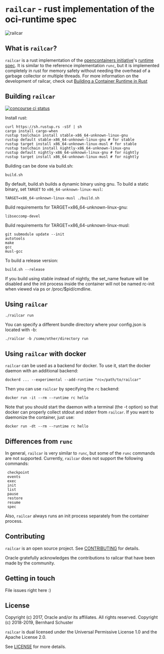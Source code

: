 # `railcar` - rust implementation of the oci-runtime spec #

![railcar](https://github.com/oracle/railcar/raw/master/railcar.png
"railcar")

## What is `railcar`? ##

`railcar` is a rust implementation of the [opencontainers
initiative](https://www.opencontainers.org/)'s [runtime
spec](https://github.com/opencontainers/runtime-spec). It is similar to the
reference implementation `runc`, but it is implemented completely in rust for
memory safety without needing the overhead of a garbage collector or multiple
threads. For more information on the development of railcar, check out
[Building a Container Runtime in
Rust](https://blogs.oracle.com/developers/building-a-container-runtime-in-rust)

## Building `railcar` ##

[![concourse ci status](https://ci.spearow.io/api/v1/teams/main/pipelines/railcar/jobs/master-validate/badge)](https://ci.spearow.io/teams/main/pipelines/railcar)

Install rust:

    curl https://sh.rustup.rs -sSf | sh
    cargo install cargo-when
    rustup toolchain install stable-x86_64-unknown-linux-gnu
    rustup default stable-x86_64-unknown-linux-gnu # for stable
    rustup target install x86_64-unknown-linux-musl # for stable
    rustup toolchain install nightly-x86_64-unknown-linux-gnu
    rustup default nightly-x86_64-unknown-linux-gnu # for nightly
    rustup target install x86_64-unknown-linux-musl # for nightly

Building can be done via build.sh:

    build.sh

By default, build.sh builds a dynamic binary using gnu. To build a static
binary, set `TARGET` to `x86_64-unknown-linux-musl`:

    TARGET=x86_64-unknown-linux-musl ./build.sh

Build requirements for TARGET=x86_64-unknown-linux-gnu:

    libseccomp-devel

Build requirements for TARGET=x86_64-unknown-linux-musl:

    git submodule update --init
    autotools
    make
    gcc
    musl-gcc

To build a release version:

    build.sh --release

If you build using stable instead of nightly, the set_name feature will be
disabled and the init process inside the container will not be named rc-init
when viewed via ps or /proc/$pid/cmdline.

## Using `railcar` ##

    ./railcar run

You can specify a different bundle directory where your config.json is
located with -b:

    ./railcar -b /some/other/directory run

## Using `railcar` with docker ##

`railcar` can be used as a backend for docker. To use it, start the docker
daemon with an additional backend:

    dockerd ... --experimental --add-runtime "rc=/path/to/railcar"

Then you can use `railcar` by specifying the `rc` backend:

    docker run -it --rm --runtime rc hello

Note that you should start the daemon with a terminal (the -t option) so that
docker can properly collect stdout and stderr from `railcar`. If you want to
daemonize the container, just use:

    docker run -dt --rm --runtime rc hello

## Differences from `runc` ##

In general, `railcar` is very similar to `runc`, but some of the `runc`
commands are not supported. Currently, `railcar` does not support the following
commands:

     checkpoint
     events
     exec
     init
     list
     pause
     restore
     resume
     spec

Also, `railcar` always runs an init process separately from the container
process.

## Contributing ##

`railcar` is an open source project. See [CONTRIBUTING](CONTRIBUTING.md) for
details.

Oracle gratefully acknowledges the contributions to railcar that have been made
by the community.

## Getting in touch ##

File issues right here :)

## License ##

Copyright (c) 2017, Oracle and/or its affiliates. All rights reserved.
Copyright (c) 2018-2019, Bernhard Schuster

`railcar` is dual licensed under the Universal Permissive License 1.0 and the
Apache License 2.0.

See [LICENSE](LICENSE.txt) for more details.
